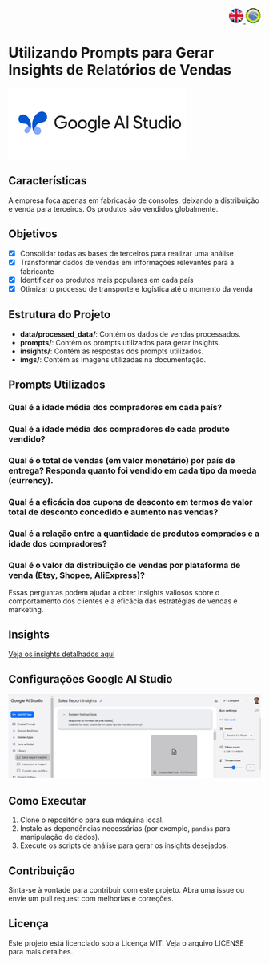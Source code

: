 <div align="right"> 
<a href="./readme.md"> <img src="./imgs/LogoUK.png" alt="Logo UK" width="30"/></a><a href="./leiame.md"> <img src="./imgs/logoBrazil.png" alt="Logo Brasil" width="30"/> </a>
</div>

# Utilizando Prompts para Gerar Insights de Relatórios de Vendas
![GoogleAI](./imgs/GoogleAI.png)

## Características
A empresa foca apenas em fabricação de consoles, deixando a distribuição e venda para terceiros. Os produtos são vendidos globalmente.

## Objetivos
- [x] Consolidar todas as bases de terceiros para realizar uma análise
- [x] Transformar dados de vendas em informações relevantes para a fabricante
- [x] Identificar os produtos mais populares em cada país
- [x] Otimizar o processo de transporte e logística até o momento da venda

## Estrutura do Projeto
- **data/processed_data/**: Contém os dados de vendas processados.
- **prompts/**: Contém os prompts utilizados para gerar insights.
- **insights/**: Contém as respostas dos prompts utilizados.
- **imgs/**: Contém as imagens utilizadas na documentação.

## Prompts Utilizados
### Qual é a idade média dos compradores em cada país?
### Qual é a idade média dos compradores de cada produto vendido?
### Qual é o total de vendas (em valor monetário) por país de entrega? Responda quanto foi vendido em cada tipo da moeda (currency).
### Qual é a eficácia dos cupons de desconto em termos de valor total de desconto concedido e aumento nas vendas?
### Qual é a relação entre a quantidade de produtos comprados e a idade dos compradores?
### Qual é o valor da distribuição de vendas por plataforma de venda (Etsy, Shopee, AliExpress)?

Essas perguntas podem ajudar a obter insights valiosos sobre o comportamento dos clientes e a eficácia das estratégias de vendas e marketing.

## Insights
[Veja os insights detalhados aqui](./insights/insights.md)

## Configurações Google AI Studio
![Configurações](imgs/01.png)

## Como Executar
1. Clone o repositório para sua máquina local.
2. Instale as dependências necessárias (por exemplo, `pandas` para manipulação de dados).
3. Execute os scripts de análise para gerar os insights desejados.

## Contribuição
Sinta-se à vontade para contribuir com este projeto. Abra uma issue ou envie um pull request com melhorias e correções.

## Licença
Este projeto está licenciado sob a Licença MIT. Veja o arquivo LICENSE para mais detalhes.






